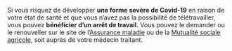 Si vous risquez de développer **une forme sevère de Covid-19** en raison de votre état de santé et que vous n’avez pas la possibilité de télétravailler, vous pouvez **bénéficier d’un arrêt de travail.** Vous pouvez le demander ou le renouveller sur le site de l’[Assurance maladie](https://www.ameli.fr/assure/covid-19/arret-de-travail/covid-19-dispositif-dindemnisation-des-interruptions-de-travail) ou de la [Mutualité sociale agricole](https://www.msa.fr/lfy/exploitant/coronavirus-mesures?p_p_id=56_INSTANCE_XV0ItAcVS4ow&p_p_lifecycle=0&p_p_state=normal&p_p_mode=view&p_p_col_id=column-1&p_p_col_count=1&_56_INSTANCE_XV0ItAcVS4ow_read_more=2), soit auprès de votre médecin traitant.
